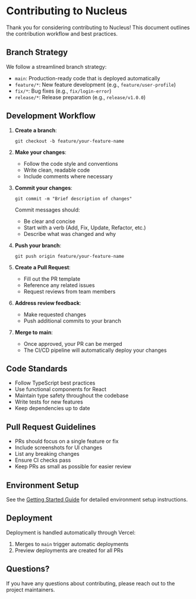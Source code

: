 # Contributing to Nucleus

Thank you for considering contributing to Nucleus! This document outlines the contribution workflow and best practices.

## Branch Strategy

We follow a streamlined branch strategy:

- `main`: Production-ready code that is deployed automatically
- `feature/*`: New feature development (e.g., `feature/user-profile`)
- `fix/*`: Bug fixes (e.g., `fix/login-error`)
- `release/*`: Release preparation (e.g., `release/v1.0.0`)

## Development Workflow

1. **Create a branch**:
   ```
   git checkout -b feature/your-feature-name
   ```

2. **Make your changes**:
   - Follow the code style and conventions
   - Write clean, readable code
   - Include comments where necessary

3. **Commit your changes**:
   ```
   git commit -m "Brief description of changes"
   ```
   
   Commit messages should:
   - Be clear and concise
   - Start with a verb (Add, Fix, Update, Refactor, etc.)
   - Describe what was changed and why

4. **Push your branch**:
   ```
   git push origin feature/your-feature-name
   ```

5. **Create a Pull Request**:
   - Fill out the PR template
   - Reference any related issues
   - Request reviews from team members

6. **Address review feedback**:
   - Make requested changes
   - Push additional commits to your branch

7. **Merge to main**:
   - Once approved, your PR can be merged
   - The CI/CD pipeline will automatically deploy your changes

## Code Standards

- Follow TypeScript best practices
- Use functional components for React
- Maintain type safety throughout the codebase
- Write tests for new features
- Keep dependencies up to date

## Pull Request Guidelines

- PRs should focus on a single feature or fix
- Include screenshots for UI changes
- List any breaking changes
- Ensure CI checks pass
- Keep PRs as small as possible for easier review

## Environment Setup

See the [Getting Started Guide](./GETTING_STARTED.md) for detailed environment setup instructions.

## Deployment

Deployment is handled automatically through Vercel:

1. Merges to `main` trigger automatic deployments
2. Preview deployments are created for all PRs

## Questions?

If you have any questions about contributing, please reach out to the project maintainers.
